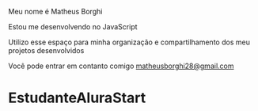 Meu nome é Matheus Borghi

Estou me desenvolvendo no JavaScript

Utilizo esse espaço para minha organização e compartilhamento dos meu projetos desenvolvidos

Você pode entrar em contanto comigo
matheusborghi28@gmail.com
# EstudanteAluraStart
